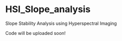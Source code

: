 # HSI_Slope_analysis
Slope Stability Analysis using Hyperspectral Imaging



Code will be uploaded soon!
